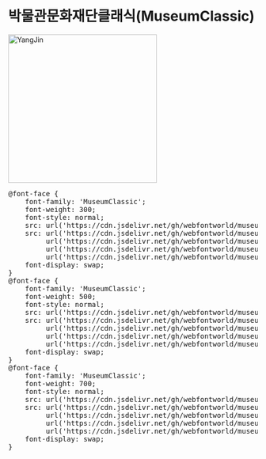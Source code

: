 # 박물관문화재단클래식(MuseumClassic)

<a href="https://wess.tistory.com" target="_blank">
    <img src="https://webfontworld.github.io/museum/MuseumClassic.jpg" alt="YangJin" style="width:300px">
</a>
<pre>
@font-face {
    font-family: 'MuseumClassic';
    font-weight: 300;
    font-style: normal;
    src: url('https://cdn.jsdelivr.net/gh/webfontworld/museum/MuseumClassicLight.eot');
    src: url('https://cdn.jsdelivr.net/gh/webfontworld/museum/MuseumClassicLight?#iefix') format('embedded-opentype'),
         url('https://cdn.jsdelivr.net/gh/webfontworld/museum/MuseumClassicLight.woff2') format('woff2'),
         url('https://cdn.jsdelivr.net/gh/webfontworld/museum/MuseumClassicLight.woff') format('woff'),
         url('https://cdn.jsdelivr.net/gh/webfontworld/museum/MuseumClassicLight.ttf') format("truetype");
    font-display: swap;
} 
@font-face {
    font-family: 'MuseumClassic';
    font-weight: 500;
    font-style: normal;
    src: url('https://cdn.jsdelivr.net/gh/webfontworld/museum/MuseumClassicMedium.eot');
    src: url('https://cdn.jsdelivr.net/gh/webfontworld/museum/MuseumClassicMedium?#iefix') format('embedded-opentype'),
         url('https://cdn.jsdelivr.net/gh/webfontworld/museum/MuseumClassicMedium.woff2') format('woff2'),
         url('https://cdn.jsdelivr.net/gh/webfontworld/museum/MuseumClassicMedium.woff') format('woff'),
         url('https://cdn.jsdelivr.net/gh/webfontworld/museum/MuseumClassicMedium.ttf') format("truetype");
    font-display: swap;
} 
@font-face {
    font-family: 'MuseumClassic';
    font-weight: 700;
    font-style: normal;
    src: url('https://cdn.jsdelivr.net/gh/webfontworld/museum/MuseumClassicBold.eot');
    src: url('https://cdn.jsdelivr.net/gh/webfontworld/museum/MuseumClassicBold?#iefix') format('embedded-opentype'),
         url('https://cdn.jsdelivr.net/gh/webfontworld/museum/MuseumClassicBold.woff2') format('woff2'),
         url('https://cdn.jsdelivr.net/gh/webfontworld/museum/MuseumClassicBold.woff') format('woff'),
         url('https://cdn.jsdelivr.net/gh/webfontworld/museum/MuseumClassicBold.ttf') format("truetype");
    font-display: swap;
} 
</pre>
